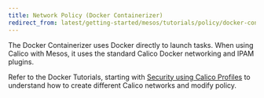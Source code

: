 ```yaml
---
title: Network Policy (Docker Containerizer)
redirect_from: latest/getting-started/mesos/tutorials/policy/docker-containerizer
---
```


The Docker Containerizer uses Docker directly to launch tasks.
When using Calico with Mesos, it uses the standard Calico Docker networking
and IPAM plugins.

Refer to the Docker Tutorials, starting with
[Security using Calico Profiles]({{site.baseurl}}/{{page.version}}/getting-started/docker#tutorials)
to understand how to create different Calico networks and modify policy.
